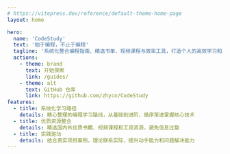 ```yaml
---
# https://vitepress.dev/reference/default-theme-home-page
layout: home

hero:
  name: 'CodeStudy'
  text: '始于编程，不止于编程​'
  tagline: '系统化整合编程指南、精选书单、视频课程与效率工具，打造个人的高效学习和工作路径。'
  actions:
    - theme: brand
      text: 开始探索
      link: /guides/
    - theme: alt
      text: GitHub 仓库
      link: https://github.com/zhycn/CodeStudy
features:
  - title: 系统化学习路径
    details: 精心整理的编程学习路线，从基础到进阶，循序渐进掌握核心技术
  - title: 优质资源整合
    details: 精选国内外优质书籍、视频课程和工具资源，避免信息过载
  - title: 实践驱动
    details: 结合真实项目案例，理论联系实际，提升动手能力和问题解决能力
---
```

